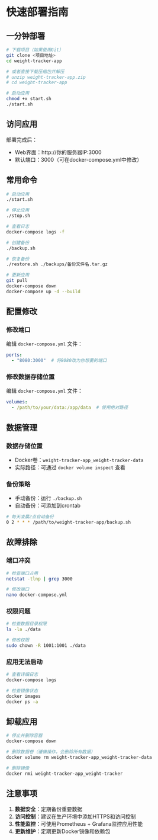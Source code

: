 # 快速部署指南

## 一分钟部署

```bash
# 下载项目（如果使用Git）
git clone <项目地址>
cd weight-tracker-app

# 或者直接下载压缩包并解压
# unzip weight-tracker-app.zip
# cd weight-tracker-app

# 启动应用
chmod +x start.sh
./start.sh
```

## 访问应用

部署完成后：
- Web界面：http://你的服务器IP:3000
- 默认端口：3000（可在docker-compose.yml中修改）

## 常用命令

```bash
# 启动应用
./start.sh

# 停止应用
./stop.sh

# 查看日志
docker-compose logs -f

# 创建备份
./backup.sh

# 恢复备份
./restore.sh ./backups/备份文件名.tar.gz

# 更新应用
git pull
docker-compose down
docker-compose up -d --build
```

## 配置修改

### 修改端口
编辑 `docker-compose.yml` 文件：
```yaml
ports:
  - "8080:3000"  # 将8080改为你想要的端口
```

### 修改数据存储位置
编辑 `docker-compose.yml` 文件：
```yaml
volumes:
  - /path/to/your/data:/app/data  # 使用绝对路径
```

## 数据管理

### 数据存储位置
- Docker卷：`weight-tracker-app_weight-tracker-data`
- 实际路径：可通过 `docker volume inspect` 查看

### 备份策略
- 手动备份：运行 `./backup.sh`
- 自动备份：可添加到crontab
```bash
# 每天凌晨2点自动备份
0 2 * * * /path/to/weight-tracker-app/backup.sh
```

## 故障排除

### 端口冲突
```bash
# 检查端口占用
netstat -tlnp | grep 3000

# 修改端口
nano docker-compose.yml
```

### 权限问题
```bash
# 检查数据目录权限
ls -la ./data

# 修改权限
sudo chown -R 1001:1001 ./data
```

### 应用无法启动
```bash
# 查看详细日志
docker-compose logs

# 检查镜像状态
docker images
docker ps -a
```

## 卸载应用

```bash
# 停止并删除容器
docker-compose down

# 删除数据卷（谨慎操作，会删除所有数据）
docker volume rm weight-tracker-app_weight-tracker-data

# 删除镜像
docker rmi weight-tracker-app_weight-tracker
```

## 注意事项

1. **数据安全**：定期备份重要数据
2. **访问控制**：建议在生产环境中添加HTTPS和访问控制
3. **性能监控**：可使用Prometheus + Grafana监控应用性能
4. **更新维护**：定期更新Docker镜像和依赖包